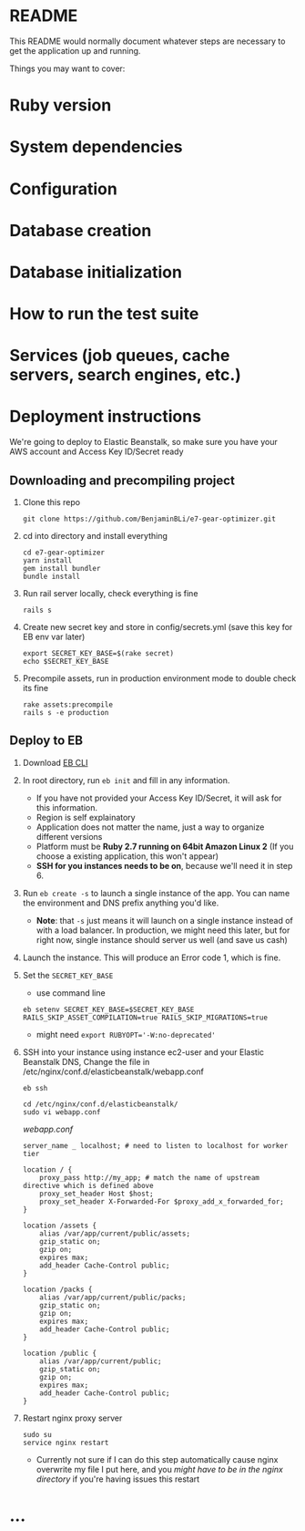 # README

This README would normally document whatever steps are necessary to get the
application up and running.

Things you may want to cover:

# Ruby version

# System dependencies

# Configuration

# Database creation

# Database initialization

# How to run the test suite

# Services (job queues, cache servers, search engines, etc.)

# Deployment instructions

We're going to deploy to Elastic Beanstalk, so make sure you have your AWS account and Access Key ID/Secret ready

## Downloading and precompiling project

1. Clone this repo

    ```shell
    git clone https://github.com/BenjaminBLi/e7-gear-optimizer.git
    ```

2. cd into directory and install everything

    ```shell
    cd e7-gear-optimizer
    yarn install
    gem install bundler
    bundle install
    ```

3. Run rail server locally, check everything is fine

    ```shell
    rails s
    ```

4. Create new secret key and store in config/secrets.yml (save this key for EB env var later)

    ```shell
    export SECRET_KEY_BASE=$(rake secret)
    echo $SECRET_KEY_BASE
    ```

5. Precompile assets, run in production environment mode to double check its fine

    ```shell
    rake assets:precompile
    rails s -e production
    ```

## Deploy to EB

1. Download [EB CLI](https://github.com/aws/aws-elastic-beanstalk-cli-setup)
2. In root directory, run ```eb init``` and fill in any information. 
    - If you have not provided your Access Key ID/Secret, it will ask for this information. 
    - Region is self explainatory
    - Application does not matter the name, just a way to organize different versions
    - Platform must be **Ruby 2.7 running on 64bit Amazon Linux 2** (If you choose a existing application, this won't appear)
    - **SSH for you instances needs to be on**, because we'll need it in step 6.
3. Run ```eb create -s``` to launch a single instance of the app. You can name the environment and DNS prefix anything you'd like.
    - **Note**: that ```-s``` just means it will launch on a single instance instead of with a load balancer. In production, we might need this later, but for right now, single instance should server us well (and save us cash)
4. Launch the instance. This will produce an Error code 1, which is fine.
5. Set the `SECRET_KEY_BASE` 
    - use command line 
    ```shell
    eb setenv SECRET_KEY_BASE=$SECRET_KEY_BASE RAILS_SKIP_ASSET_COMPILATION=true RAILS_SKIP_MIGRATIONS=true
    ```
    - might need `export RUBYOPT='-W:no-deprecated'`
6. SSH into your instance using instance ec2-user and your Elastic Beanstalk DNS, Change the file in /etc/nginx/conf.d/elasticbeanstalk/webapp.conf

    ```shell
    eb ssh
    ```

    ```shell
    cd /etc/nginx/conf.d/elasticbeanstalk/
    sudo vi webapp.conf
    ```

    *webapp.conf*
    ```
    server_name _ localhost; # need to listen to localhost for worker tier

    location / {
        proxy_pass http://my_app; # match the name of upstream directive which is defined above
        proxy_set_header Host $host;
        proxy_set_header X-Forwarded-For $proxy_add_x_forwarded_for;
    }

    location /assets {
        alias /var/app/current/public/assets;
        gzip_static on;
        gzip on;
        expires max;
        add_header Cache-Control public;
    }

    location /packs {
        alias /var/app/current/public/packs;
        gzip_static on;
        gzip on;
        expires max;
        add_header Cache-Control public;
    }

    location /public {
        alias /var/app/current/public;
        gzip_static on;
        gzip on;
        expires max;
        add_header Cache-Control public;
    }
    ```
7. Restart nginx proxy server

    ```shell
    sudo su
    service nginx restart
    ```
    - Currently not sure if I can do this step automatically cause nginx overwrite my file I put here, and you *might have to be in the nginx directory* if you're having issues this restart


# ...
